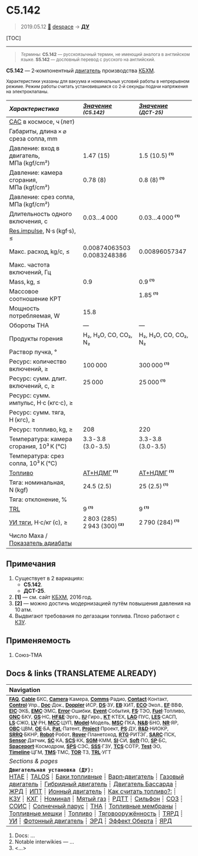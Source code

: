# С5.142
> 2019.05.12 [🚀](../index/index.md) [despace](index.md) → **[ДУ](ps.md)**

[TOC]

---

> <small>*Термины:* **С5.142** — русскоязычный термин, не имеющий аналога в английском языке. **S5.142** — дословный перевод с русского на английский.</small>

**С5.142** — 2‑компонентный [двигатель](ps.md) производства [КБХМ](zz_kbhm.md).

<small>

Характеристики указаны для вакуума и номинальных условий работы в непрерывном режиме. Режим работы считать установившимся со 2‑й секунды подачи напряжения на электроклапаны.

|*Характеристика*|*[Значение](si.md) <small>(С5.142)</small>*|*[Значение](si.md) <small>(ДСТ-25)</small>*|
|:--|:--|:--|
|[САС](lifetime.md) в космосе, ч (лет)|||
|Габариты, длина × ⌀ среза сопла, mm|||
|Давление: вход в двигатель, МПа (kgf/cm²)|1.47 (15)|1.5 (10.5) **⁽¹⁾**|
|Давление: камера сгорания, МПа (kgf/cm²)|0.78 (8)|0.8 (8) **⁽¹⁾**|
|Давление: срез сопла, МПа (kgf/cm²)|||
|Длительность одного включения, с|0.03…4 000|0.03…4 000 **⁽¹⁾**|
|[Res.impulse](ing.md), N·s (kgf·s), ≤|||
|Макс. расход, kg/с, ≤|0.00874063503<br> 0.0083248386|0.00896057347|
|Макс. частота включений, Гц|||
|Mass, kg, ≤|0.9|0.9 **⁽¹⁾**|
|Массовое соотношение КРТ||1.85 **⁽¹⁾**|
|Мощность потребляемая, W|15.8||
|Обороты ТНА|—|—|
|Продукты горения|H₂, H₂O, CO, CO₂, N₂|H₂, H₂O, CO, CO₂, N₂|
|Раствор пучка, °|||
|Ресурс: количество включений, ≥|100 000|300 000 **⁽¹⁾**|
|Ресурс: сумм. длит. включений, c, ≥|25 000|25 000 **⁽¹⁾**|
|Ресурс: сумм. импульс, Н·с (кгс·с), ≥||
|Ресурс: сумм. тяга, Н (кгс), ≥|||
|Ресурс: топливо, kg, ≥|208|220|
|Температура: камера сгорания, 10³ К (℃)|3.3 ‑ 3.8 (3.0 ‑ 3.5)|3.3 ‑ 3.8 (3.0 ‑ 3.5)|
|Температура: срез сопла, 10³ К (℃)|||
|[Топливо](fuel.md)|[АТ+НДМГ](at_plus.md) **⁽¹⁾**|[АТ+НДМГ](at_plus.md) **⁽¹⁾**|
|Тяга: номинальная, N (kgf)|24.5 (2.5)|25 (2.5) **⁽¹⁾**|
|Тяга: отклонение, %|||
|[TRL](trl.md)|9 **⁽¹⁾**|9 **⁽¹⁾**|
|[УИ тяги](isp.md), Н·с/кг (с), ≥|2 803 (285)<br> 2 943 (300) **⁽²⁾**|2 790 (284) **⁽¹⁾**|
|Число Маха / [Показатель адиабаты](heat_cr.md)|||

</small>



<p style="page-break-after:always"> </p>

## Примечания
   1. Существует в 2 вариациях:
      - **С5.142**.
      - **ДСТ-25**.
   1. **[1]** — см. сайт [КБХМ](zz_kbhm.md), 2016 год.
   1. **[2]** — можно достичь модернизацией путём повышения давления на 10 атм.
   1. Выдвигают требования по дегазации топлива. Плохо работают с [КЗУ](cinu.md).



## Применяемость
   1. Союз‑ТМА



<p style="page-break-after:always"> </p>

## Docs & links (TRANSLATEME ALREADY)
|Navigation|
|:--|
|<small>**[FAQ](faq.md)**, **[Cable](cable.md)**·БКС, **[Camera](cam.md)**·Камера, **[Comms](comms.md)**·Радио, **[Contact](contact.md)**·Контакт, **[Control](control.md)**·Упр., **[Doc](doc.md)**·Док., **[Doppler](doppler.md)**·ИСР, **[DS](ds.md)**·ЗУ, **[EB](eb.md)**·ХИТ, **[ECO](ecology.md)**·Экол., **[EF](ef.md)**·ВВФ, **[ElC](elc.md)**·ЭКБ, **[EMC](emc.md)**·ЭМС, **[Error](error.md)**·Ошибки, **[Event](event.md)**·События, **[FS](fs.md)**·ТЭО, **[Fuel](fuel.md)**·Топливо, **[GNC](gnc.md)**·БКУ, **[GS](scs.md)**·НС, **[HF&E](hfe.md)**·Эрго., **[IU](iu.md)**·Гиро., **[KT](kt.md)**·КТЕХ, **[LAG](lag.md)**·ПУC, **[LES](les.md)**·САСП, **[LS](ls.md)**·СЖО, **[LV](lv.md)**·РН, **[MCC](mcc.md)**·ЦУП, **[Model](model.md)**·Модель, **[MSC](sc.md)**·ПКА, **[N&B](nnb.md)**·БНО, **[NR](nr.md)**·ЯР, **[OBC](obc.md)**·ЦВМ, **[OE](oe.md)**·БА, **[Pat.](патент.md)**·Патент, **[Project](project.md)**·Проект, **[PS](ps.md)**·ДУ, **[R&D](rnd.md)**·НИОКР, **[SRRQ](srrq.md)**·БКНР, **[Robot](robotics.md)**·Робот, **[Rover](rover.md)**·Планетоход, **[RTG](rtg.md)**·РИТЭГ, **[SARC](sarc.md)**·ПСК, **[Sensor](sensor.md)**·Датчик, **[SC](sc.md)**·КА, **[SCS](scs.md)**·КК, **[SGM](sgm.md)**·КММ, **[SI](si.md)**·СИ, **[Soft](soft.md)**·ПО, **[SP](sp.md)**·БС, **[Spaceport](spaceport.md)**·Космодром, **[SPS](sps.md)**·СЭС, **[SSS](sss.md)**·ГЗУ, **[TCS](tcs.md)**·СОТР, **[Test](test.md)**·ЭО, **[Timeline](timeline.md)**·ЦГМ, **[TMS](tms.md)**·ТМС, **[TOR](tor.md)**·ТЗ, **[TRL](trl.md)**·УГТ</small>|
|*Sections & pages*|
|**`Двигательная установка (ДУ):`**<br> [HTAE](htae.md) ┊ [TALOS](talos.md) ┊ [Баки топливные](fuel_tank.md) ┊ [Варп‑двигатель](warp_drive.md) ┊ [Газовый двигатель](cgt.md) ┊ [Гибридный двигатель](гбрд.md) ┊ [Двигатель Бассарда](bussard_ramjet.md) ┊ [ЖРД](lpr.md) ┊ [ИПТ](ing.md) ┊ [Ионный двигатель](иод.md) ┊ [Как считать топливо?:](si.md) ┊ [КЗУ](cinu.md) ┊ [КХГ](cgs.md) ┊ [Номинал](nominal.md) ┊ [Мятый газ](exhsteam.md) ┊ [РДТТ](spr.md) ┊ [Сильфон](сильфон.md) ┊ [СОЗ](соз.md) ┊ [СОИС](соис.md) ┊ [Солнечный парус](солнечный_парус.md) ┊ [ТНА](turbopump.md) ┊ [Топливные мембраны](топливные_мембраны.md) ┊ [Топливные мешки](топливные_мешки.md) ┊ [Топливо](fuel.md) ┊ [Тяговооружённость](ttwr.md) ┊ [ТЯРД](тярд.md) ┊ [УИ](isp.md) ┊ [Фотонный двигатель](фотонный_двигатель.md) ┊ [ЭРД](epsp.md) ┊ [Эффект Оберта](oberth_eff.md) ┊ [ЯРД](ntr.md)|

   1. Docs: …
   1. Notable interwikies — …
   1. <…>
